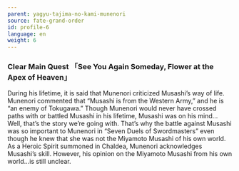 ```yaml
---
parent: yagyu-tajima-no-kami-munenori
source: fate-grand-order
id: profile-6
language: en
weight: 6
---
```


### Clear Main Quest 「See You Again Someday, Flower at the Apex of Heaven」

During his lifetime, it is said that Munenori criticized Musashi’s way of life. Munenori commented that “Musashi is from the Western Army,” and he is “an enemy of Tokugawa.”
Though Munenori would never have crossed paths with or battled Musashi in his lifetime, Musashi was on his mind…
Well, that’s the story we’re going with. That’s why the battle against Musashi was so important to Munenori in “Seven Duels of Swordmasters” even though he knew that she was not the Miyamoto Musashi of his own world.
As a Heroic Spirit summoned in Chaldea, Munenori acknowledges Musashi’s skill. However, his opinion on the Miyamoto Musashi from his own world…is still unclear.

